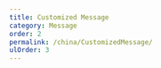 ```yaml
---
title: Customized Message
category: Message
order: 2
permalink: /china/CustomizedMessage/
ulOrder: 3
---
```

